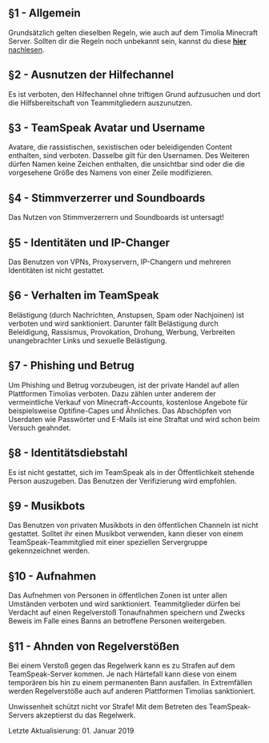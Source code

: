 ## §1 - Allgemein
Grundsätzlich gelten dieselben Regeln, wie auch auf dem Timolia Minecraft Server. Sollten dir die Regeln noch unbekannt sein, kannst du diese [<strong>hier</strong> nachlesen](/rules/games/).

## §2 - Ausnutzen der Hilfechannel
Es ist verboten, den Hilfechannel ohne triftigen Grund aufzusuchen und dort die Hilfsbereitschaft von Teammitgliedern auszunutzen.

## §3 - TeamSpeak Avatar und Username
Avatare, die rassistischen, sexistischen oder beleidigenden Content enthalten, sind verboten.
Dasselbe gilt für den Usernamen. Des Weiteren dürfen Namen keine Zeichen enthalten, die unsichtbar sind oder die die vorgesehene Größe des Namens von einer Zeile modifizieren.

## §4 - Stimmverzerrer und Soundboards
Das Nutzen von Stimmverzerrern und Soundboards ist untersagt!

## §5 - Identitäten und IP-Changer
Das Benutzen von VPNs, Proxyservern, IP-Changern und mehreren Identitäten ist nicht gestattet.

## §6 - Verhalten im TeamSpeak
Belästigung (durch Nachrichten, Anstupsen, Spam oder Nachjoinen) ist verboten und wird sanktioniert. Darunter fällt Belästigung durch Beleidigung, Rassismus, Provokation, Drohung,
Werbung, Verbreiten unangebrachter Links und sexuelle Belästigung. 

## §7 - Phishing und Betrug
Um Phishing und Betrug vorzubeugen, ist der private Handel auf allen Plattformen Timolias verboten. Dazu zählen unter anderem der vermeintliche Verkauf von Minecraft-Accounts,
kostenlose Angebote für beispielsweise Optifine-Capes und Ähnliches. Das Abschöpfen von Userdaten wie Passwörter und E-Mails ist eine Straftat und wird schon beim Versuch geahndet.

## §8 - Identitätsdiebstahl
Es ist nicht gestattet, sich im TeamSpeak als in der Öffentlichkeit stehende Person auszugeben. Das Benutzen der Verifizierung wird empfohlen.

## §9 - Musikbots
Das Benutzen von privaten Musikbots in den öffentlichen Channeln ist nicht gestattet. Solltet ihr einen Musikbot verwenden, kann dieser von einem TeamSpeak-Teammitglied mit einer speziellen
Servergruppe gekennzeichnet werden.

## §10 - Aufnahmen
Das Aufnehmen von Personen in öffentlichen Zonen ist unter allen Umständen verboten und wird sanktioniert. Teammitglieder dürfen bei Verdacht auf einen Regelverstoß Tonaufnahmen speichern 
und Zwecks Beweis im Falle eines Banns an betroffene Personen weitergeben.

## §11 - Ahnden von Regelverstößen
Bei einem Verstoß gegen das Regelwerk kann es zu Strafen auf dem TeamSpeak-Server kommen. Je nach Härtefall kann diese von einem temporären bis hin zu einem permanenten Bann ausfallen.
In Extremfällen werden Regelverstöße auch auf anderen Plattformen Timolias sanktioniert. 

Unwissenheit schützt nicht vor Strafe! Mit dem Betreten des TeamSpeak-Servers akzeptierst du das Regelwerk.

Letzte Aktualisierung: 01. Januar 2019